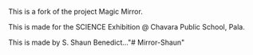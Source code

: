 This is a fork of the project Magic Mirror.

This is made for the SCIENCE Exhibition @ Chavara Public School, Pala.

This is made by S. Shaun Benedict..."# Mirror-Shaun" 
